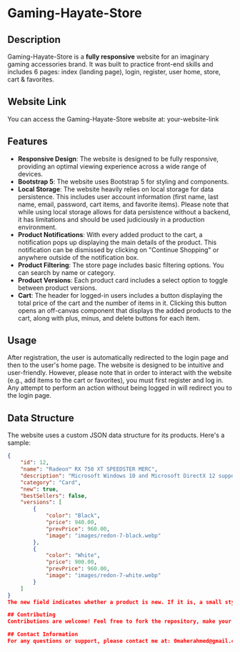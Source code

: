 # Gaming-Hayate-Store

## Description
Gaming-Hayate-Store is a **fully responsive** website for an imaginary gaming accessories brand. It was built to practice front-end skills and includes 6 pages: index (landing page), login, register, user home, store, cart & favorites.

## Website Link
You can access the Gaming-Hayate-Store website at: your-website-link

## Features
- **Responsive Design**: The website is designed to be fully responsive, providing an optimal viewing experience across a wide range of devices.
- **Bootstrap 5**: The website uses Bootstrap 5 for styling and components.
- **Local Storage**: The website heavily relies on local storage for data persistence. This includes user account information (first name, last name, email, password, cart items, and favorite items). Please note that while using local storage allows for data persistence without a backend, it has limitations and should be used judiciously in a production environment.
- **Product Notifications**: With every added product to the cart, a notification pops up displaying the main details of the product. This notification can be dismissed by clicking on "Continue Shopping" or anywhere outside of the notification box.
- **Product Filtering**: The store page includes basic filtering options. You can search by name or category.
- **Product Versions**: Each product card includes a select option to toggle between product versions.
- **Cart**: The header for logged-in users includes a button displaying the total price of the cart and the number of items in it. Clicking this button opens an off-canvas component that displays the added products to the cart, along with plus, minus, and delete buttons for each item.

## Usage
After registration, the user is automatically redirected to the login page and then to the user's home page. The website is designed to be intuitive and user-friendly. However, please note that in order to interact with the website (e.g., add items to the cart or favorites), you must first register and log in. Any attempt to perform an action without being logged in will redirect you to the login page.

## Data Structure
The website uses a custom JSON data structure for its products. Here's a sample:

```json
{
    "id": 12,
    "name": "Radeon™ RX 750 XT SPEEDSTER MERC",
    "description": "Microsoft Windows 10 and Microsoft DirectX 12 supported Video Memory: 8GB DDR5. The XFX Radeon RX 580 Series graphics card coupled with AMD LiquidVR technology delivers a virtually stutter-free, low latency experience, essential for remarkable virtual reality environments.",
    "category": "Card",
    "new": true,
    "bestSellers": false,
    "versions": [
        {
            "color": "Black",
            "price": 940.00,
            "prevPrice": 960.00,
            "image": "images/redon-7-black.webp"
        },
        {
            "color": "White",
            "price": 900.00,
            "prevPrice": 960.00,
            "image": "images/redon-7-white.webp"
        }
    ]
}
The new field indicates whether a product is new. If it is, a small styled tab will appear on the product card to inform the user. The bestSellers field indicates whether a product will appear in the “Best Sellers of the Week” section.

## Contributing
Contributions are welcome! Feel free to fork the repository, make your changes, and submit a pull request. You can also submit bug reports or feature requests.

## Contact Information
For any questions or support, please contact me at: 0maherahmed@gmail.com
